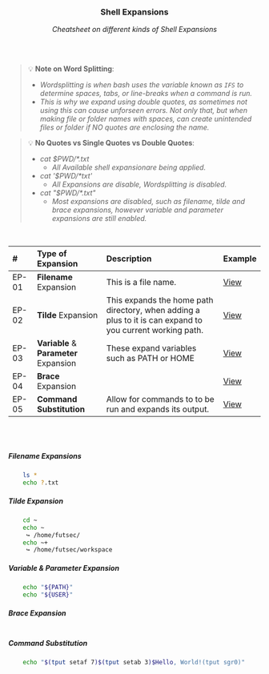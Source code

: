 <div align="center">
    <h3>Shell Expansions</h3>
    <p>
        <em>Cheatsheet on different kinds of Shell Expansions</em>
    </p>
</div>

<br>
<br>

> 💡 **Note on Word Splitting**:
> - _Wordsplitting is when bash uses the variable known as `IFS` to determine spaces, tabs, or line-breaks when a command is run._
> - _This is why we expand using double quotes, as sometimes not using this can cause unforseen errors. Not only that, but when making file or folder names with spaces, can create unintended files or folder if NO quotes are enclosing the name._


> 💡 **No Quotes vs Single Quotes vs Double Quotes**:
> - _cat $PWD/*.txt_
>   - _All Available shell expansionare being applied._
> - _cat '$PWD/*txt'_
>   - _All Expansions are disable, Wordsplitting is disabled._
> - _cat "$PWD/*.txt"_
>   - _Most expansions are disabled, such as filename, tilde and brace expansions, however variable and parameter expansions are still enabled._

<br>

|#|Type of Expansion|Description|Example|
|:---|:---|:---|:---|
|EP-01|**Filename** Expansion|This is a file name.|[View](#filename-expansion)|
|EP-02|**Tilde** Expansion|This expands the home path directory, when adding a plus to it is can expand to you current working path.|[View](#tilde-expansion)|
|EP-03|**Variable** & **Parameter** Expansion|These expand variables such as PATH or HOME|[View](#variable--parameter-expansion)|
|EP-04|**Brace** Expansion||[View](#brace-expansion)|
|EP-05|**Command Substitution**|Allow for commands to to be run and expands its output.|[View](#command-substitution)|

<br>
<br>

##### Filename Expansions
```sh
    ls *
    echo ?.txt
```

##### Tilde Expansion
```sh
    cd ~
    echo ~
     ↪ /home/futsec/
    echo ~+
     ↪ /home/futsec/workspace
```

##### Variable & Parameter Expansion
```sh
    echo "${PATH}"
    echo "${USER}"
```

##### Brace Expansion
```sh

```

##### Command Substitution
```sh
    echo "$(tput setaf 7)$(tput setab 3)$Hello, World!(tput sgr0)"
```
